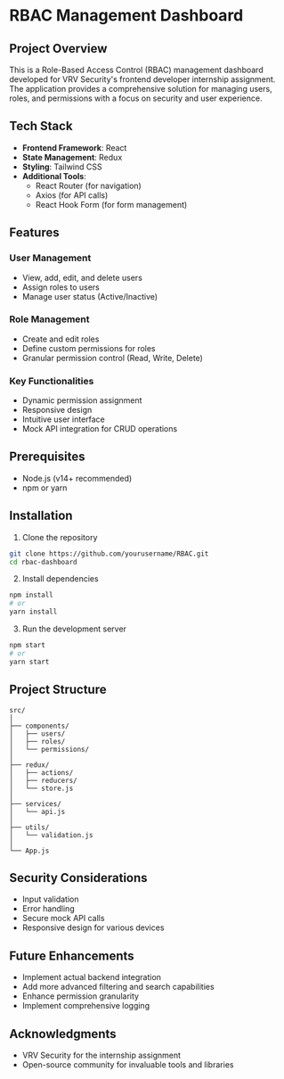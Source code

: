 # RBAC Management Dashboard

## Project Overview

This is a Role-Based Access Control (RBAC) management dashboard developed for VRV Security's frontend developer internship assignment. The application provides a comprehensive solution for managing users, roles, and permissions with a focus on security and user experience.

## Tech Stack

- **Frontend Framework**: React
- **State Management**: Redux
- **Styling**: Tailwind CSS
- **Additional Tools**: 
  - React Router (for navigation)
  - Axios (for API calls)
  - React Hook Form (for form management)

## Features

### User Management
- View, add, edit, and delete users
- Assign roles to users
- Manage user status (Active/Inactive)

### Role Management
- Create and edit roles
- Define custom permissions for roles
- Granular permission control (Read, Write, Delete)

### Key Functionalities
- Dynamic permission assignment
- Responsive design
- Intuitive user interface
- Mock API integration for CRUD operations

## Prerequisites

- Node.js (v14+ recommended)
- npm or yarn

## Installation

1. Clone the repository
```bash
git clone https://github.com/yourusername/RBAC.git
cd rbac-dashboard
```

2. Install dependencies
```bash
npm install
# or
yarn install
```

3. Run the development server
```bash
npm start
# or
yarn start
```

## Project Structure
```
src/
│
├── components/
│   ├── users/
│   ├── roles/
│   └── permissions/
│
├── redux/
│   ├── actions/
│   ├── reducers/
│   └── store.js
│
├── services/
│   └── api.js
│
├── utils/
│   └── validation.js
│
└── App.js
```

## Security Considerations
- Input validation
- Error handling
- Secure mock API calls
- Responsive design for various devices

## Future Enhancements
- Implement actual backend integration
- Add more advanced filtering and search capabilities
- Enhance permission granularity
- Implement comprehensive logging

## Acknowledgments
- VRV Security for the internship assignment
- Open-source community for invaluable tools and libraries
